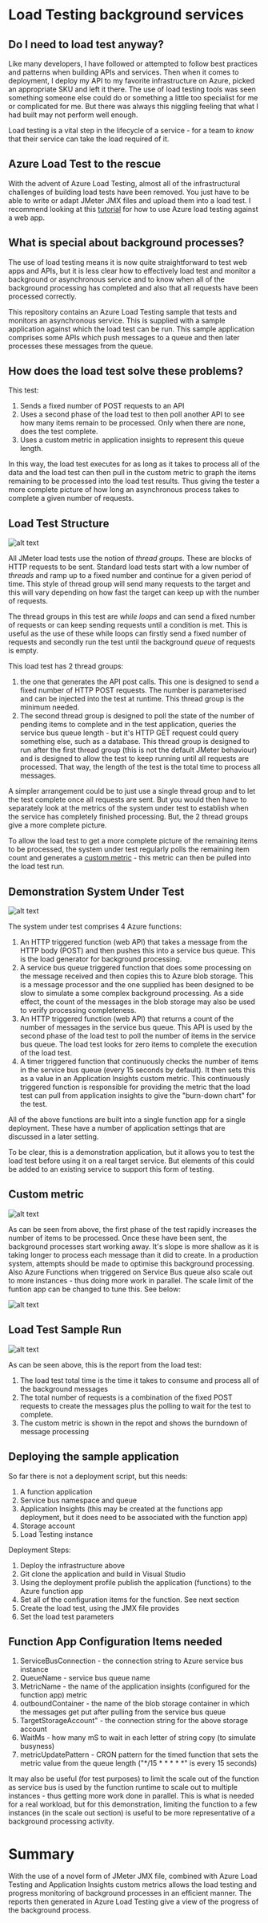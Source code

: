 # Load Testing background services

## Do I need to load test anyway?

Like many developers, I have followed or attempted to follow best practices and patterns when building APIs and services. Then when it comes to deployment, I deploy my API to my favorite infrastructure on Azure, picked an appropriate SKU and left it there. The use of load testing tools was seen something someone else could do or something a little too specialist for me or complicated for me. But there was always this niggling feeling that what I had built may not perform well enough. 

Load testing is a vital step in the lifecycle of a service - for a team to *know* that their service can take the load required of it. 

## Azure Load Test to the rescue

With the advent of Azure Load Testing, almost all of the infrastructural challenges of building load tests have been removed. You just have to be able to write or adapt JMeter JMX files and upload them into a load test. I recommend looking at this [tutorial](https://learn.microsoft.com/en-us/azure/load-testing/tutorial-identify-bottlenecks-azure-portal) for how to use Azure load testing against a web app.

## What is special about background processes?

The use of load testing means it is now quite straightforward to test web apps and APIs, but it is less clear how to effectively load test and monitor a background or asynchronous service and to know when all of the background processing has completed and also that all requests have been processed correctly.

This repository contains an Azure Load Testing sample that tests and monitors an asynchronous service. This is supplied with a sample application against which the load test can be run. This sample application comprises some APIs which push messages to a queue and then later processes these messages from the queue.

## How does the load test solve these problems?

This test:
1. Sends a fixed number of POST requests to an API
2. Uses a second phase of the load test to then poll another API to see how many items remain to be processed. Only when there are none, does the test complete.
3. Uses a custom metric in application insights to represent this queue length.

In this way, the load test executes for as long as it takes to process all of the data and the load test can then pull in the custom metric to graph the items remaining to be processed into the load test results. Thus giving the tester a more complete picture of how long an asynchronous process takes to complete a given number of requests.

## Load Test Structure

![alt text](AsyncLoadTest/Images/load-test-in-jmeter.png "Load test structure.")

All JMeter load tests use the notion of *thread groups*. These are blocks of HTTP requests to be sent. Standard load tests start with a low number of *threads* and ramp up to a fixed number and continue for a given period of time. This style of thread group will send many requests to the target and this will vary depending on how fast the target can keep up with the number of requests.

The thread groups in this test are *while loops* and can send a fixed number of requests or can keep sending requests until a condition is met. This is useful as the use of these while loops can firstly send a fixed number of requests and secondly run the test until the background *queue* of requests is empty.

This load test has 2 thread groups:
1. the one that generates the API post calls. This one is designed to send a fixed number of HTTP POST requests. The number is parameterised and can be injected into the test at runtime. This thread group is the minimum needed.
2. The second thread group is designed to poll the state of the number of pending items to complete and in the test application, queries the service bus queue length - but it's HTTP GET request could query something else, such as a database. This thread group is designed to run after the first thread group (this is not the default JMeter behaviour) and is designed to allow the test to keep running until all requests are processed. That way, the length of the test is the total time to process all messages.

A simpler arrangement could be to just use a single thread group and to let the test complete once all requests are sent. But you would then have to separately look at the metrics of the system under test to establish when the service has completely finished processing. But, the 2 thread groups give a more complete picture.

To allow the load test to get a more complete picture of the remaining items to be processed, the system under test regularly polls the remaining item count and generates a [custom metric](https://learn.microsoft.com/en-us/azure/azure-monitor/essentials/metrics-custom-overview) - this metric can then be pulled into the load test run.


## Demonstration System Under Test

![alt text](AsyncLoadTest/Images/load-test-and-system-under-test.png "System under test.")

The system under test comprises 4 Azure functions:
1. An HTTP triggered function (web API) that takes a message from the HTTP body (POST) and then pushes this into a service bus queue. This is the load generator for background processing.
2. A service bus queue triggered function that does some processing on the message received and then copies this to Azure blob storage. This is a message processor and the one supplied has been designed to be slow to simulate a some complex background processing. As a side effect, the count of the messages in the blob storage may also be used to verify processing completeness.
3. An HTTP triggered function (web API) that returns a count of the number of messages in the service bus queue. This API is used by the second phase of the load test to poll the number of items in the service bus queue. The load test looks for zero items to complete the execution of the load test.
4. A timer triggered function that continuously checks the number of items in the service bus queue (every 15 seconds by default). It then sets this as a value in an Application Insights custom metric. This continuously triggered function is responsible for providing the metric that the load test can pull from application insights to give the "burn-down chart" for the test.

All of the above functions are built into a single function app for a single deployment. These have a number of application settings that are discussed in a later setting. 

To be clear, this is a demonstration application, but it allows you to test the load test before using it on a real target service. But elements of this could be added to an existing service to support this form of testing.

## Custom metric

![alt text](AsyncLoadTest/Images/backlogcount-metric.png "Custom metric.")

As can be seen from above, the first phase of the test rapidly increases the number of items to be processed. Once these have been sent, the background processes start working away. It's slope is more shallow as it is taking longer to process each message than it did to create. In a production system, attempts should be made to optimise this background processing. Also Azure Functions when triggered on Service Bus queue also scale out to more instances - thus doing more work in parallel. The scale limit of the funtion app can be changed to tune this. See below:

![alt text](AsyncLoadTest/Images/function-app-scaling.png "Function App Scaling.")

## Load Test Sample Run

![alt text](AsyncLoadTest/Images/load-test-results.png "Test results.")

As can be seen above, this is the report from the load test:
1. The load test total time is the time it takes to consume and process all of the background messages
2. The total number of requests is a combination of the fixed POST requests to create the messages plus the polling to wait for the test to complete.
3. The custom metric is shown in the repot and shows the burndown of message processing


## Deploying the sample application

So far there is not a deployment script, but this needs:

1. A function application
2. Service bus namespace and queue
3. Application Insights (this may be created at the functions app deployment, but it does need to be associated with the function app)
4. Storage account
5. Load Testing instance

Deployment Steps:
1. Deploy the infrastructure above
2. Git clone the application and build in Visual Studio
3. Using the deployment profile publish the application (functions) to the Azure function app
4. Set all of the configuration items for the function. See next section
5. Create the load test, using the JMX file provides
6. Set the load test parameters


## Function App Configuration Items needed

1. ServiceBusConnection - the connection string to Azure service bus instance
2. QueueName - service bus queue name
3. MetricName - the name of the application insights (configured for the function app) metric
4. outboundContainer - the name of the blob storage container in which the messages get put after pulling from the service bus queue
5. TargetStorageAccount" - the connection string for the above storage account
6. WaitMs - how many mS to wait in each letter of string copy (to simulate busyness)
7. metricUpdatePattern - CRON pattern for the timed function that sets the metric value from the queue length ("*/15 * * * * *" is every 15 seconds)

It may also be useful (for test purposes) to limit the scale out of the function as service bus is used by the function runtime to scale out to multiple instances - thus getting more work done in parallel. This is what is needed for a real workload, but for this demonstration, limiting the function to a few instances (in the scale out section) is useful to be more representative of a background processing activity.

# Summary

With the use of a novel form of JMeter JMX file, combined with Azure Load Testing and Application Insights custom metrics allows the load testing and progress monitoring of background processes in an efficient manner. The reports then generated in Azure Load Testing give a view of the progress of the background process.
